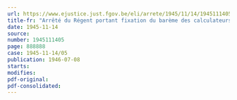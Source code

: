 ```yaml
---
url: https://www.ejustice.just.fgov.be/eli/arrete/1945/11/14/1945111405/justel
title-fr: "Arrêté du Régent portant fixation du barème des calculateurs à l'Observatoire royal et à l'Institut royal météorologique"
date: 1945-11-14
source:
number: 1945111405
page: 888888
case: 1945-11-14/05
publication: 1946-07-08
starts:
modifies:
pdf-original:
pdf-consolidated:
---
```


